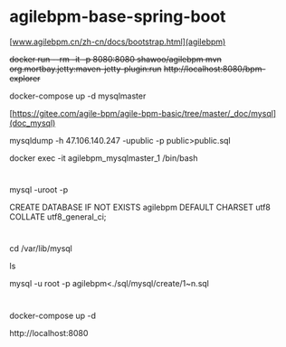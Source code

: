 # agilebpm-base-spring-boot

[www.agilebpm.cn/zh-cn/docs/bootstrap.html](agilebpm)

~~docker run --rm  -it -p 8080:8080 shawoo/agilebpm mvn org.mortbay.jetty:maven-jetty-plugin:run~~
~~http://localhost:8080/bpm-explorer~~

docker-compose up -d mysqlmaster

[https://gitee.com/agile-bpm/agile-bpm-basic/tree/master/_doc/mysql](doc_mysql)

 mysqldump -h 47.106.140.247 -upublic -p public>public.sql

docker exec -it agilebpm_mysqlmaster_1 /bin/bash
#
mysql -uroot -p

CREATE DATABASE IF NOT EXISTS agilebpm DEFAULT CHARSET utf8 COLLATE utf8_general_ci;

#
cd /var/lib/mysql

ls

mysql -u root -p agilebpm<./sql/mysql/create/1~n.sql
#
docker-compose up -d

http://localhost:8080
